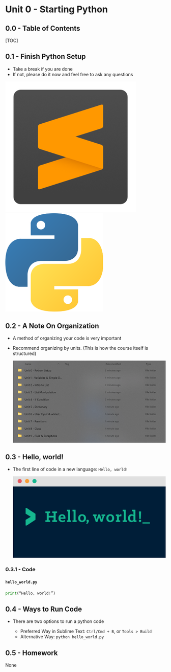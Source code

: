 # Unit 0 - Starting Python
## 0.0 - Table of Contents

[TOC]
## 0.1 - Finish Python Setup

- Take a break if you are done
- If not, please do it now and feel free to ask any questions

<img src="assets/sublime_text-16573224375639.png" alt="Sublime Text - Text Editing, Done Right" style="zoom:80%;" /><img src="assets/1200px-Python-logo-notext.svg.png" alt="Python (programming language) - Wikipedia" style="zoom:30%;" />

## 0.2 - A Note On Organization

- A method of organizing your code is very important

- Recommend organizing by units. (This is how the course itself is structured)

  ![img](assets/xKHVeDNUk-ElzyGExw30w5LGnGvc8sdvwTrZf61o3cPbUhplOs_qUg3BGFmSt1kPufdpHgeeO-i68xIsc3nQ4wQUIc2hZCznQGgbSRja7GwIU8rK7gfN8mDy0ITt3doY8gFYVRoYtFpWs2XieC16jA.png)

## 0.3 - Hello, world!

- The first line of code in a new language: `Hello, world!`

  ![img](assets/bpKZwkUkphlDuWS9eXDMPkICFtaBdzleNEe-EUTYBmY5XlozhsOi4jfDOnL0cA3FbT868KBY-Fb-6Pao5mNYZMZrdaZdNi03lCakgSw4oyoLGdmikTca-WQSSdfCjdvbKxMlyfoRDSvj7VMe8ISM.png)
  

### 0.3.1 - Code

#### `hello_world.py`

```python
print(“Hello, world!”)
```
## 0.4 - Ways to Run Code

- There are two options to run a python code

  - Preferred Way in Sublime Text: `Ctrl/Cmd + B`, or `Tools > Build`
  - Alternative Way: `python hello_world.py`

## 0.5 - Homework

None

